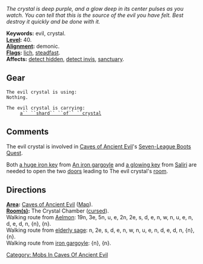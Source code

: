 *The crystal is deep purple, and a glow deep in its center pulses as you
watch. You can tell that this is the source of the evil you have felt.
Best destroy it quickly and be done with it.*

**Keywords:** evil, crystal.  
**[Level](Level "wikilink"):** 40.  
**[Alignment](Alignment "wikilink"):** demonic.  
**[Flags](:Category:_Mob_Types "wikilink"):**
[lich](Spellcasting_Mobs "wikilink"),
[steadfast](Sentinel_Mobs "wikilink").  
**Affects:** [detect hidden](Detect_Hidden "wikilink"), [detect
invis](Detect_Invis "wikilink"), [sanctuary](Sanctuary "wikilink").  

## Gear

`The evil crystal is using:`  
`Nothing.`

`The evil crystal is carrying:`  
`     `[`a`` ``shard`` ``of`` ``crystal`](Shard_Of_Crystal "wikilink")

## Comments

The evil crystal is involved in [Caves of Ancient
Evil](:Category:_Caves_Of_Ancient_Evil "wikilink")'s [Seven-League Boots
Quest](Seven-League_Boots_Quest "wikilink").

Both [a huge iron key](Huge_Iron_Key "wikilink") from [An iron
gargoyle](Iron_Gargoyle "wikilink") and [a glowing
key](Glowing_Key_(Caves_Of_Ancient_Evil) "wikilink") from
[Saliri](Saliri "wikilink") are needed to open the two
[doors](:Category:_Doors "wikilink") leading to The evil crystal's
[room](:Category:_Rooms "wikilink").

## Directions

**[Area](:Category:_Areas "wikilink"):** [Caves of Ancient
Evil](:Category:_Caves_Of_Ancient_Evil "wikilink")
([Map](Caves_Of_Ancient_Evil_Map "wikilink")).  
**[Room(s)](:Category:_Rooms "wikilink"):** The Crystal Chamber
([cursed](Cursed_Rooms "wikilink")).  
Walking route from [Aelmon](Aelmon "wikilink"): 19n, 3e, 5n, u, e, 2n,
2e, s, d, e, n, w, n, u, e, n, d, e, d, n, {n}, {n}.  
Walking route from [elderly sage](Elderly_Sage "wikilink"): n, 2e, s, d,
e, n, w, n, u, e, n, d, e, d, n, {n}, {n}.  
Walking route from [iron gargoyle](Iron_Gargoyle "wikilink"): {n},
{n}.  

[Category: Mobs In Caves Of Ancient
Evil](Category:_Mobs_In_Caves_Of_Ancient_Evil "wikilink")
